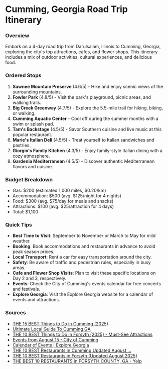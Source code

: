 **Cumming, Georgia Road Trip Itinerary**
=====================================

### Overview

Embark on a 4-day road trip from Darulsalam, Illinois to Cumming, Georgia, exploring the city's top attractions, cafes, and flower shops. This itinerary includes a mix of outdoor activities, cultural experiences, and delicious food.

### Ordered Stops

1. **Sawnee Mountain Preserve** (4.6/5) - Hike and enjoy scenic views of the surrounding mountains.
2. **Fowler Park** (4.8/5) - Visit the park's playground, picnic areas, and walking trails.
3. **Big Creek Greenway** (4.7/5) - Explore the 5.5-mile trail for hiking, biking, or walking.
4. **Cumming Aquatic Center** - Cool off during the summer months with a swim or splash pad.
5. **Tam's Backstage** (4.5/5) - Savor Southern cuisine and live music at this popular restaurant.
6. **Marie's Italian Deli** (4.5/5) - Treat yourself to Italian sandwiches and pastries.
7. **Giorgio's Family Kitchen** (4.3/5) - Enjoy family-style Italian dining with a cozy atmosphere.
8. **Gardenia Mediterranean** (4.5/5) - Discover authentic Mediterranean flavors and cuisine.

### Budget Breakdown

* Gas: $200 (estimated 1,000 miles, $0.20/km)
* Accommodation: $500 (avg. $125/night for 4 nights)
* Food: $300 (avg. $75/day for meals and snacks)
* Attractions: $100 (avg. $25/attraction for 4 days)
* Total: $1,100

### Quick Tips

* **Best Time to Visit**: September to November or March to May for mild weather.
* **Booking**: Book accommodations and restaurants in advance to avoid peak season prices.
* **Local Transport**: Rent a car for easy transportation around the city.
* **Safety**: Be aware of traffic and pedestrian rules, especially in busy areas.
* **Cafe and Flower Shop Visits**: Plan to visit these specific locations on Day 2 and 3, respectively.
* **Events**: Check the City of Cumming's events calendar for free concerts and festivals.
* **Explore Georgia**: Visit the Explore Georgia website for a calendar of events and attractions.

### Sources

* [THE 15 BEST Things to Do in Cumming (2025)](https://www.tripadvisor.com/Attractions-g34877-Activities-Cumming_Georgia.html)
* [Ultimate Local Guide To Cumming GA](https://www.goldpeachrealty.com/cumming-ga)
* [THE 10 BEST Things to Do in Forsyth (2025) - Must-See Attractions](https://www.tripadvisor.com/Attractions-g34951-Activities-Forsyth_Georgia.html)
* [Events from August 15 - City of Cumming](https://www.cityofcumming.net/events/list)
* [Calendar of Events | Explore Georgia](https://exploregeorgia.org/calendar-of-events)
* [THE 10 BEST Restaurants in Cumming Updated August ...](https://www.tripadvisor.ca/Restaurants-g34877-Cumming_Georgia.html)
* [THE 10 BEST Restaurants in Forsyth (Updated August 2025)](https://www.tripadvisor.com/Restaurants-g34951-Forsyth_Georgia.html)
* [THE BEST 10 RESTAURANTS in FORSYTH COUNTY, GA - Yelp](https://www.yelp.com/search?cflt=restaurants&find_loc=Forsyth+County%2C+GA)